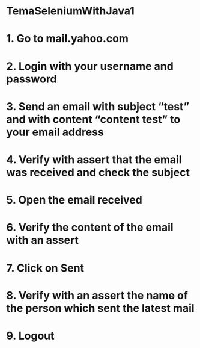 # TemaSeleniumWithJava1
# 1.	Go to mail.yahoo.com
# 2.	Login with your username and password
# 3.	Send an email with subject “test” and  with content “content test” to your email address
# 4.	Verify with assert that the email was received and check the subject
# 5.	Open the email received
# 6.	Verify the content of the email with an assert
# 7.	Click on Sent
# 8.	Verify with an assert the name of the person which sent the latest mail
# 9.	Logout
